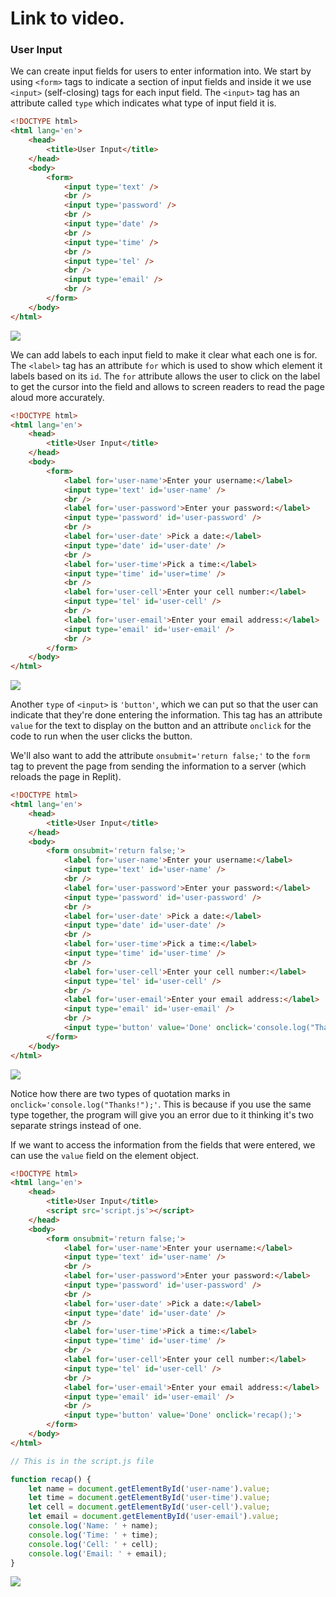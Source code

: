 # Link to video.

### User Input

We can create input fields for users to enter information into. We start by using `<form>` tags to indicate a section of input fields and inside it we use   `<input>` (self-closing) tags for each input field. The `<input>` tag has an attribute called `type` which indicates what type of input field it is.

```html
<!DOCTYPE html>
<html lang='en'>
    <head>
        <title>User Input</title>
    </head>
    <body>
        <form>
            <input type='text' />
            <br />
            <input type='password' />
            <br />
            <input type='date' />
            <br />
            <input type='time' />
            <br />
            <input type='tel' />
            <br />
            <input type='email' />
            <br />
        </form>
    </body>
</html>
```

![](../../Images/js_input_1.png)

We can add labels to each input field to make it clear what each one is for. The `<label>` tag has an attribute `for` which is used to show which element it labels based on its `id`. The `for` attribute allows the user to click on the label to get the cursor into the field and allows to screen readers to read the page aloud more accurately.

```html
<!DOCTYPE html>
<html lang='en'>
    <head>
        <title>User Input</title>
    </head>
    <body>
        <form>
            <label for='user-name'>Enter your username:</label>
            <input type='text' id='user-name' />
            <br />
            <label for='user-password'>Enter your password:</label>
            <input type='password' id='user-password' />
            <br />
            <label for='user-date' >Pick a date:</label>
            <input type='date' id='user-date' />
            <br />
            <label for='user-time'>Pick a time:</label>
            <input type='time' id='user=time' />
            <br />
            <label for='user-cell'>Enter your cell number:</label>
            <input type='tel' id='user-cell' />
            <br />
            <label for='user-email'>Enter your email address:</label>
            <input type='email' id='user-email' />
            <br />
        </form>
    </body>
</html>
```

![](../../Images/js_input_2.png)

Another `type` of `<input>` is `'button'`, which we can put so that the user can indicate that they're done entering the information. This tag has an attribute `value` for the text to display on the button and an attribute `onclick` for the code to run when the user clicks the button.

We'll also want to add the attribute `onsubmit='return false;'` to the `form` tag to prevent the page from sending the information to a server (which reloads the page in Replit).

```html
<!DOCTYPE html>
<html lang='en'>
    <head>
        <title>User Input</title>
    </head>
    <body>
        <form onsubmit='return false;'>
            <label for='user-name'>Enter your username:</label>
            <input type='text' id='user-name' />
            <br />
            <label for='user-password'>Enter your password:</label>
            <input type='password' id='user-password' />
            <br />
            <label for='user-date' >Pick a date:</label>
            <input type='date' id='user-date' />
            <br />
            <label for='user-time'>Pick a time:</label>
            <input type='time' id='user-time' />
            <br />
            <label for='user-cell'>Enter your cell number:</label>
            <input type='tel' id='user-cell' />
            <br />
            <label for='user-email'>Enter your email address:</label>
            <input type='email' id='user-email' />
            <br />
            <input type='button' value='Done' onclick='console.log("Thanks!");'>
        </form>
    </body>
</html>
```

![](../../Images/js_input_3.png)

Notice how there are two types of quotation marks in `onclick='console.log("Thanks!");'`. This is because if you use the same type together, the program will give you an error due to it thinking it's two separate strings instead of one.

If we want to access the information from the fields that were entered, we can use the `value` field on the element object.

```html
<!DOCTYPE html>
<html lang='en'>
    <head>
        <title>User Input</title>
        <script src='script.js'></script>
    </head>
    <body>
        <form onsubmit='return false;'>
            <label for='user-name'>Enter your username:</label>
            <input type='text' id='user-name' />
            <br />
            <label for='user-password'>Enter your password:</label>
            <input type='password' id='user-password' />
            <br />
            <label for='user-date' >Pick a date:</label>
            <input type='date' id='user-date' />
            <br />
            <label for='user-time'>Pick a time:</label>
            <input type='time' id='user-time' />
            <br />
            <label for='user-cell'>Enter your cell number:</label>
            <input type='tel' id='user-cell' />
            <br />
            <label for='user-email'>Enter your email address:</label>
            <input type='email' id='user-email' />
            <br />
            <input type='button' value='Done' onclick='recap();'>
        </form>
    </body>
</html>
```

```js
// This is in the script.js file

function recap() {
    let name = document.getElementById('user-name').value;
    let time = document.getElementById('user-time').value;
    let cell = document.getElementById('user-cell').value;
    let email = document.getElementById('user-email').value;
    console.log('Name: ' + name);
    console.log('Time: ' + time);
    console.log('Cell: ' + cell);
    console.log('Email: ' + email);
}
```

![](../../Images/js_input_4.png)
